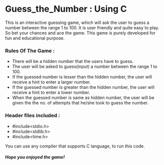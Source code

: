 # Guess_the_Number : Using C
This is an interactive guessing game, which will ask the user to guess a number between the range 1 to 100.
It is user friendly and quite easy to play. So bet your chances and ace the game.
This game is purely developed for fun and educational purpose. 

### Rules Of The Game :
* There will be a hidden number that the users have to guess.
* The user will be asked to guess(input) a number between the range 1 to 100.
* If the guessed number is lesser than the hidden number, the user will receive a hint to enter a larger number.
* If the guessed number is greater than the hidden number, the user will receive a hint to enter a lower number.
* When the guessed number is same as hidden number, the user will be given the the no. of attempts that he/she took to guess the number.

### Header files included :
* #include<stdio.h>
* #include<stdlib.h>
* #include<time.h>

You can use any compiler that supports C language, to run this code.

##### Hope you enjoyed the game! 

